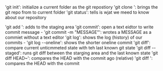 'git init': initialize a current folder as the git repostiory
'git clone <URL>': brings the git repo from <URL> to current folder
'git status': tells is wjat we meed to know about our repository

'git add <FILE>': adds <FILE> to the staging area
'git commit': open a text eidtor to write commit message
    - 'git commit -m "MESSAGE"': wrotes a MESSAGE as a commiet without a text editor
'git log': shows the log (history) of our commits
    - 'git log --oneline': shows the shorter oneline commit
'git diff': compare current unticmmeted state with teh last known git state
    'git diff --staged': runs git diff between the starging area and the last known state
'git diff HEAD~<NUMBER>': compares the HEAD with the commit <NUMBER> ago (relative)
'git diff <HASH>': compares the HEAD with the commit <HASH>
